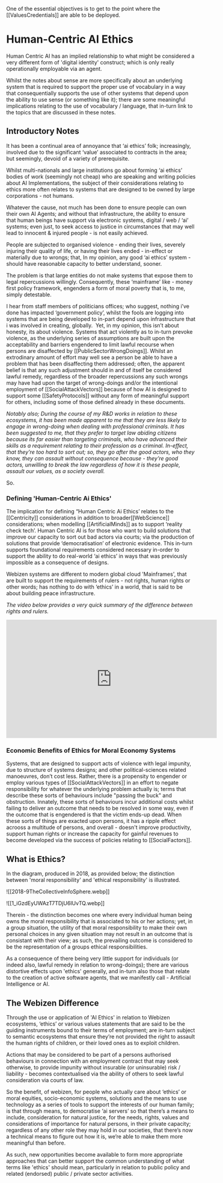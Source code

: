 
One of the essential objectives is to get to the point where the [[ValuesCredentials]] are able to be deployed.

# Human-Centric AI Ethics

Human Centric AI has an implied relationship to what might be considered a very different form of 'digital identity' construct; which is only really operationally employable via an agent.

Whilst the notes about sense are more specifically about an underlying system that is required to support the proper use of vocabulary in a way that consequentially supports the use of other systems that depend upon the ability to use sense (or something like it); there are some meaningful implications relating to the use of vocabulary / language, that in-turn link to the topics that are discussed in these notes.  

## Introductory Notes

It has been a continual area of annoyance that ‘ai ethics’ folk; increasingly, involved due to the significant ‘value’ associated to contracts in the area; but seemingly, devoid of a variety of prerequisite.

Whilst multi-nationals and large institutions go about forming ‘ai ethics’ bodies of work (seemingly not cheap) who are speaking and writing policies about AI Implementations, the subject of their considerations relating to ethics more often relates to systems that are designed to be owned by large corporations - not humans.

Whatever the cause, not much has been done to ensure people can own their own AI Agents; and without that infrastructure, the ability to ensure that human beings have support via electronic systems, digital / web / ‘ai’ systems; even just, to seek access to justice in circumstances that may well lead to innocent & injured people - is not easily achieved.

People are subjected to organised violence - ending their lives, severely injuring their quality of life, or having their lives ended - in-effect or materially due to wrongs; that, In my opinion, any good ‘ai ethics’ system - should have reasonable capacity to better understand, sooner.

The problem is that large entities do not make systems that expose them to legal repercussions willingly.  Consequently, these ‘mainframe’ like - money first policy framework, engenders a form of moral poverty that is, to me, simply detestable.  

I hear from staff members of politicians offices; who suggest, nothing i’ve done has impacted ‘government policy’, whilst the fools are logging into systems that are being developed to in-part depend upon infrastructure that i was involved in creating, globally.  Yet, in my opinion, this isn’t about honesty, its about violence.  Systems that act violently as to in-turn prevoke violence, as the underlying series of assumptions are built upon the acceptability and barriers engendered to limit lawful recourse when persons are disaffected by [[PublicSectorWrongDoings]].  Whilst an extrodinary amount of effort may well see a person be able to have a problem that has been disaffecting them addressed; often, the apparent belief is that any such adjustment should in and of itself be considered lawful remedy, regardless of the broader repercussions any such wrongs may have had upon the target of wrong-doings and/or the intentional employment of [[SocialAttackVectors]] because of how AI is designed to support some [[SafetyProtocols]] without any form of meaningful support for others, including some of those defined already in these documents. 

*Notably also; During the course of my R&D works in relation to these ecosystems, it has been made apparent to me that they are less likely to engage in wrong-doing when dealing with professional criminals.  It has been suggested to me, that they prefer to target law abiding citizens because its far easier than targeting criminals, who have advanced their skills as a requirement relating to their profession as a criminal. In-effect, that they’re too hard to sort out; so, they go after the good actors, who they know, they can assault without consequence because - they’re good actors, unwilling to break the law regardless of how it is these people, assault our values, as a society overall.*   

So.  

### Defining 'Human-Centric Ai Ethics'

The implication for defining “Human Centric Ai Ethics’ relates to the [[Centricity]] considerations in addition to broader[[WebScience]] considerations; when modelling [[ArtificialMinds]] as to support ‘reality check tech’. Human Centric AI is for those who want to build solutions that improve our capacity to sort out bad actors via courts; via the production of solutions that provide ‘democratisation’ of electronic evidence. This in-turn supports foundational requirements considered necessary in-order to support the ability to do real-world ‘ai ethics’ in ways that was previously impossible as a consequence of designs. 

Webizen systems are different to modern global cloud 'Mainframes', that are built to support the requirements of rulers - not rights, human rights or other words; has nothing to do with ‘ethics’ in a world, that is said to be about building peace infrastructure.  

*The video below provides a very quick summary of the difference between rights and rulers.*

<iframe width="560" height="315" src="https://www.youtube.com/embed/pRGhrYmUjU4" title="YouTube video player" frameborder="0" allow="accelerometer; autoplay; clipboard-write; encrypted-media; gyroscope; picture-in-picture; web-share" allowfullscreen></iframe>


### Economic Benefits of Ethics for Moral Economy Systems

Systems, that are designed to support acts of violence with legal impunity, due to structure of systems designs; and other political-sciences related manoeuvres, don’t cost less. Rather, there is a propensity to engender or employ various types of [[SocialAttackVectors]] in an effort to negate responsibility for whatever the underlying problem actually is; terms that describe these sorts of behaviours include "passing the buck" and obstruction.  Innately, these sorts of behaviours incur additional costs whilst failing to deliver an outcome that needs to be resolved in some way, even if the outcome that is engendered is that the victim ends-up dead.  When these sorts of things are exacted upon persons, it has a ripple effect acrooss a multitude of persons, and overall - doesn't improve productivity, support human rights or increase the capacity for gainful revenues to become developed via the success of policies relating to [[SocialFactors]].

## What is Ethics? 

In the diagram, produced in 2018, as provided below; the distinction between 'moral responsibility' and 'ethical responsibility' is illustrated. 

![[2018-9TheCollectiveInfoSphere.webp]]

![[1_iGzdEyUWAzT7TDjU6IUvTQ.webp]]


Therein - the distinction becomes one where every individual human being owns the moral responsibility that is associated to his or her actions; yet, in a group situation, the utility of that moral responsibility to make their own personal choices in any given situation may not result in an outcome that is consistant with their view; as such, the prevailing outcome is considered to be the representation of a groups ethical responsibilities. 

As a consequence of there being very little support for individuals (or indeed also, lawful remedy in relation to wrong-doings); there are various distortive effects upon 'ethics' generally, and in-turn also those that relate to the creation of active software agents, that we manifestly call - Artificial Intelligence or AI.  

## The Webizen Difference

Through the use or application of 'AI Ethics' in relation to Webizen ecosystems, ‘ethics’ or various values statements that are said to be the guiding instruments bound to their terms of employment; are in-turn subject to semantic ecosystems that ensure they’re not provided the right to assault the human rights of children, or their loved ones as to exploit children. 

Actions that may be considered to be part of a persons authorised behaviours in connection with an employment contract that may seek otherwise, to provide impunity without insurable (or uninsurable) risk / liability - becomes contextualised via the ability of others to seek lawful consideration via courts of law.  

So the benefit, of webizen, for people who actually care about ‘ethics’ or moral equities, socio-economic systems, solutions and the means to use technology as a series of tools to support the interests of our human family; is that through means, to democratise ‘ai servers’ so that there’s a means to include, consideration for natural justice, for the needs, rights, values and considerations of importance for natural persons, in their private capacity; regardless of any other role they may hold in our societies, that there’s now a technical means to figure out how it is, we’re able to make them more meaningful than before.

As such, new opportunities become available to form more appropriate approaches that can better support the common understanding of what terms like 'ethics' should mean, particularly in relation to public policy and related (endorsed) public / private sector activities.